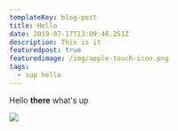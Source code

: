 ```yaml
---
templateKey: blog-post
title: Hello
date: 2019-07-17T13:09:46.251Z
description: This is it
featuredpost: true
featuredimage: /img/apple-touch-icon.png
tags:
  - sup hello
---
```

Hello **there** what's up

![](/img/apple-touch-icon.png)
